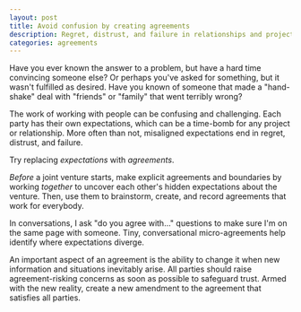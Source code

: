 ```yaml
---
layout: post
title: Avoid confusion by creating agreements
description: Regret, distrust, and failure in relationships and projects stem from miscommunication and misaligned expectations.
categories: agreements
---
```


Have you ever known the answer to a problem, but have a hard time convincing someone else? Or perhaps you've asked for something, but it wasn't fulfilled as desired. Have you known of someone that made a "hand-shake" deal with "friends" or "family" that went terribly wrong?

The work of working with people can be confusing and challenging. Each party has their own expectations, which can be a time-bomb for any project or relationship. More often than not, misaligned expectations end in regret, distrust, and failure.

Try replacing *expectations* with *agreements*.

*Before* a joint venture starts, make explicit agreements and boundaries by working *together* to uncover each other's hidden expectations about the venture. Then, use them to brainstorm, create, and record agreements that work for everybody.

In conversations, I ask "do you agree with..." questions to make sure I'm on the same page with someone. Tiny, conversational micro-agreements help identify where expectations diverge.

An important aspect of an agreement is the ability to change it when new information and situations inevitably arise. All parties should raise agreement-risking concerns as soon as possible to safeguard trust. Armed with the new reality, create a new amendment to the agreement that satisfies all parties.
